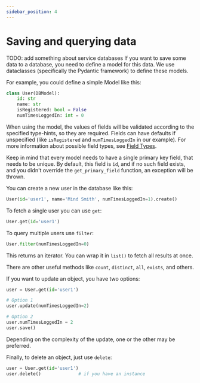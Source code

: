 ```yaml
---
sidebar_position: 4
---
```


# Saving and querying data
TODO: add something about service databases
If you want to save some data to a database, you need to define a model for this data.
We use dataclasses (specifically the Pydantic framework) to define these models.

For example, you could define a simple Model like this:
```python
class User(DBModel):
    id: str
    name: str
    isRegistered: bool = False
    numTimesLoggedIn: int = 0
```
When using the model, the values of fields will be validated according to the specified type-hints, so they are required.
Fields can have defaults if unspecified (like `isRegistered` and `numTimesLoggedIn` in our example).
For more information about possible field types, see [Field Types](https://pydantic-docs.helpmanual.io/usage/types/).

Keep in mind that every model needs to have a single primary key field, that needs to be unique. By default, this field
is `id`, and if no such field exists, and you didn't override the `get_primary_field` function, an exception will be thrown.

You can create a new user in the database like this:
```python
User(id='user1', name='Mind Smith', numTimesLoggedIn=1).create()
```

To fetch a single user you can use `get`:
```python
User.get(id='user1')
```

To query multiple users use `filter`:
```python
User.filter(numTimesLoggedIn=0)
```
This returns an iterator. You can wrap it in `list()` to fetch all results at once.

There are other useful methods like `count`, `distinct`, `all`, `exists`, and others.

If you want to update an object, you have two options:
```python
user = User.get(id='user1')

# Option 1
user.update(numTimesLoggedIn=2)

# Option 2
user.numTimesLoggedIn = 2
user.save()
```
Depending on the complexity of the update, one or the other may be preferred.

Finally, to delete an object, just use `delete`:
```python
user = User.get(id='user1')
user.delete()              # if you have an instance
```